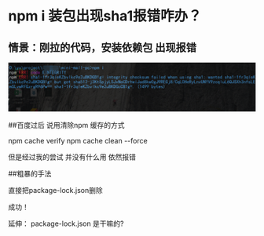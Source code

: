 # npm i 装包出现sha1报错咋办？


## 情景：刚拉的代码，安装依赖包 出现报错


![报错信息](./images/sha1error.jpg)

##百度过后 说用清除npm 缓存的方式

npm cache verify
npm cache clean --force

但是经过我的尝试 并没有什么用
依然报错


##粗暴的手法

直接把package-lock.json删除

成功！

延伸：
package-lock.json  是干嘛的?